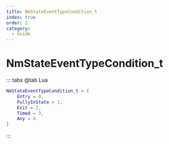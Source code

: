 ```yaml
---
title: NmStateEventTypeCondition_t
index: true
order: 2
category:
  - Guide
---
```


# NmStateEventTypeCondition_t
::: tabs
@tab Lua
```lua
NmStateEventTypeCondition_t = {
    Entry = 0,
    FullyInState = 1,
    Exit = 2,
    Timed = 3,
    Any = 4
}
```
:::